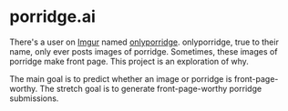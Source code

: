 # porridge.ai

[Imgur]: https://imgur.com
[onlyporridge]: https://imgur.com/user/onlyporridge/submitted

There's a user on [Imgur] named [onlyporridge]. onlyporridge, true to their
name, only ever posts images of porridge. Sometimes, these images of porridge
make front page. This project is an exploration of why.

The main goal is to predict whether an image or porridge is front-page-worthy.
The stretch goal is to generate front-page-worthy porridge submissions.
